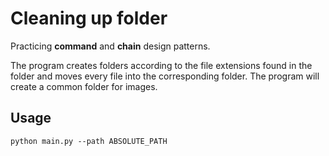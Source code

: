 # Cleaning up folder

Practicing **command** and **chain** design patterns.

The program creates folders according to the file extensions found in the folder
and moves every file into the corresponding folder. The program will create a common
folder for images.

## Usage
```python main.py --path ABSOLUTE_PATH```
